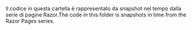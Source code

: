 <span data-ttu-id="079a2-101">Il codice in questa cartella è rappresentato da snapshot nel tempo dalla serie di pagine Razor.</span><span class="sxs-lookup"><span data-stu-id="079a2-101">The code in this folder is snapshots in time from the Razor Pages series.</span></span>
